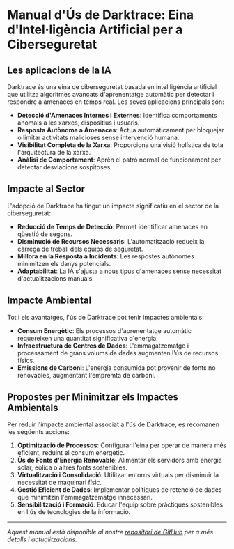 # Manual d'Ús de Darktrace: Eina d'Intel·ligència Artificial per a Ciberseguretat

## Les aplicacions de la IA

Darktrace és una eina de ciberseguretat basada en intel·ligència artificial que utilitza algoritmes avançats d'aprenentatge automàtic per detectar i respondre a amenaces en temps real. Les seves aplicacions principals són:

- **Detecció d'Amenaces Internes i Externes**: Identifica comportaments anòmals a les xarxes, dispositius i usuaris.
- **Resposta Autònoma a Amenaces**: Actua automàticament per bloquejar o limitar activitats malicioses sense intervenció humana.
- **Visibilitat Completa de la Xarxa**: Proporciona una visió holística de tota l'arquitectura de la xarxa.
- **Anàlisi de Comportament**: Aprèn el patró normal de funcionament per detectar desviacions sospitoses.

## Impacte al Sector

L'adopció de Darktrace ha tingut un impacte significatiu en el sector de la ciberseguretat:

- **Reducció de Temps de Detecció**: Permet identificar amenaces en qüestió de segons.
- **Disminució de Recursos Necessaris**: L'automatització redueix la càrrega de treball dels equips de seguretat.
- **Millora en la Resposta a Incidents**: Les respostes autònomes minimitzen els danys potencials.
- **Adaptabilitat**: La IA s'ajusta a nous tipus d'amenaces sense necessitat d'actualitzacions manuals.

## Impacte Ambiental

Tot i els avantatges, l'ús de Darktrace pot tenir impactes ambientals:

- **Consum Energètic**: Els processos d'aprenentatge automàtic requereixen una quantitat significativa d'energia.
- **Infraestructura de Centres de Dades**: L'emmagatzematge i processament de grans volums de dades augmenten l'ús de recursos físics.
- **Emissions de Carboni**: L'energia consumida pot provenir de fonts no renovables, augmentant l'empremta de carboni.

## Propostes per Minimitzar els Impactes Ambientals

Per reduir l'impacte ambiental associat a l'ús de Darktrace, es recomanen les següents accions:

1. **Optimització de Processos**: Configurar l'eina per operar de manera més eficient, reduint el consum energètic.
2. **Ús de Fonts d'Energia Renovable**: Alimentar els servidors amb energia solar, eòlica o altres fonts sostenibles.
3. **Virtualització i Consolidació**: Utilitzar entorns virtuals per disminuir la necessitat de maquinari físic.
4. **Gestió Eficient de Dades**: Implementar polítiques de retenció de dades que minimitzin l'emmagatzematge innecessari.
5. **Sensibilització i Formació**: Educar l'equip sobre pràctiques sostenibles en l'ús de tecnologies de la informació.

---

*Aquest manual està disponible al nostre [repositori de GitHub](#) per a més detalls i actualitzacions.*
